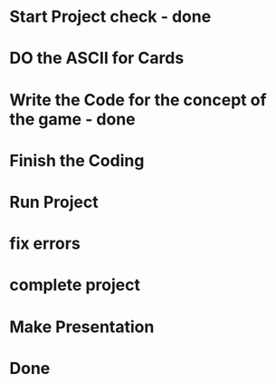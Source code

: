 # Start Project check - done
# DO the ASCII for Cards
# Write the Code for the concept of the game - done
# Finish the Coding 
# Run Project 
# fix errors 
# complete project 
# Make Presentation 
# Done 

